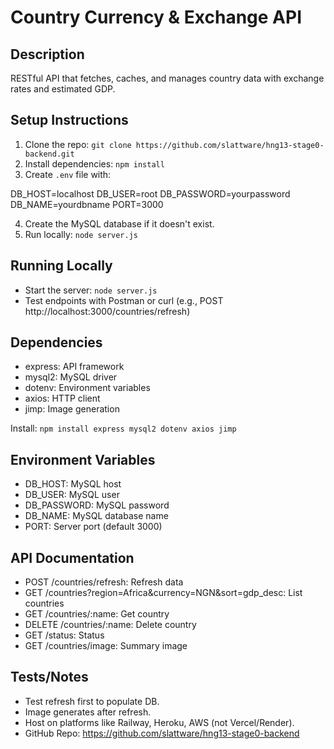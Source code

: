 # Country Currency & Exchange API

## Description
RESTful API that fetches, caches, and manages country data with exchange rates and estimated GDP.

## Setup Instructions
1. Clone the repo: `git clone https://github.com/slattware/hng13-stage0-backend.git`
2. Install dependencies: `npm install`
3. Create `.env` file with:

DB_HOST=localhost
DB_USER=root
DB_PASSWORD=yourpassword
DB_NAME=yourdbname
PORT=3000

4. Create the MySQL database if it doesn't exist.
5. Run locally: `node server.js`

## Running Locally
- Start the server: `node server.js`
- Test endpoints with Postman or curl (e.g., POST http://localhost:3000/countries/refresh)

## Dependencies
- express: API framework
- mysql2: MySQL driver
- dotenv: Environment variables
- axios: HTTP client
- jimp: Image generation

Install: `npm install express mysql2 dotenv axios jimp`

## Environment Variables
- DB_HOST: MySQL host
- DB_USER: MySQL user
- DB_PASSWORD: MySQL password
- DB_NAME: MySQL database name
- PORT: Server port (default 3000)

## API Documentation
- POST /countries/refresh: Refresh data
- GET /countries?region=Africa&currency=NGN&sort=gdp_desc: List countries
- GET /countries/:name: Get country
- DELETE /countries/:name: Delete country
- GET /status: Status
- GET /countries/image: Summary image

## Tests/Notes
- Test refresh first to populate DB.
- Image generates after refresh.
- Host on platforms like Railway, Heroku, AWS (not Vercel/Render).
- GitHub Repo: https://github.com/slattware/hng13-stage0-backend
